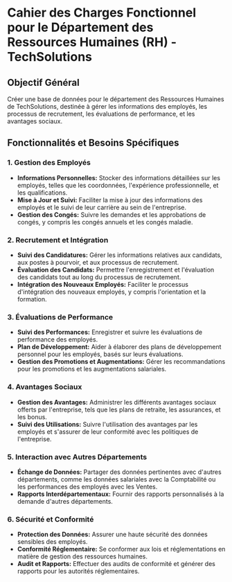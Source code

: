 # Cahier des Charges Fonctionnel pour le Département des Ressources Humaines (RH) - TechSolutions

## Objectif Général
Créer une base de données pour le département des Ressources Humaines de TechSolutions, destinée à gérer les informations des employés, les processus de recrutement, les évaluations de performance, et les avantages sociaux.

## Fonctionnalités et Besoins Spécifiques

### 1. Gestion des Employés
- **Informations Personnelles:** Stocker des informations détaillées sur les employés, telles que les coordonnées, l'expérience professionnelle, et les qualifications.
- **Mise à Jour et Suivi:** Faciliter la mise à jour des informations des employés et le suivi de leur carrière au sein de l'entreprise.
- **Gestion des Congés:** Suivre les demandes et les approbations de congés, y compris les congés annuels et les congés maladie.

### 2. Recrutement et Intégration
- **Suivi des Candidatures:** Gérer les informations relatives aux candidats, aux postes à pourvoir, et aux processus de recrutement.
- **Évaluation des Candidats:** Permettre l'enregistrement et l'évaluation des candidats tout au long du processus de recrutement.
- **Intégration des Nouveaux Employés:** Faciliter le processus d'intégration des nouveaux employés, y compris l'orientation et la formation.

### 3. Évaluations de Performance
- **Suivi des Performances:** Enregistrer et suivre les évaluations de performance des employés.
- **Plan de Développement:** Aider à élaborer des plans de développement personnel pour les employés, basés sur leurs évaluations.
- **Gestion des Promotions et Augmentations:** Gérer les recommandations pour les promotions et les augmentations salariales.

### 4. Avantages Sociaux
- **Gestion des Avantages:** Administrer les différents avantages sociaux offerts par l'entreprise, tels que les plans de retraite, les assurances, et les bonus.
- **Suivi des Utilisations:** Suivre l'utilisation des avantages par les employés et s'assurer de leur conformité avec les politiques de l'entreprise.

### 5. Interaction avec Autres Départements
- **Échange de Données:** Partager des données pertinentes avec d'autres départements, comme les données salariales avec la Comptabilité ou les performances des employés avec les Ventes.
- **Rapports Interdépartementaux:** Fournir des rapports personnalisés à la demande d'autres départements.

### 6. Sécurité et Conformité
- **Protection des Données:** Assurer une haute sécurité des données sensibles des employés.
- **Conformité Réglementaire:** Se conformer aux lois et réglementations en matière de gestion des ressources humaines.
- **Audit et Rapports:** Effectuer des audits de conformité et générer des rapports pour les autorités réglementaires.